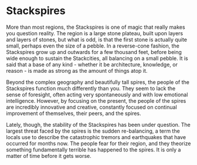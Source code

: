 # Stackspires
More than most regions, the Stackspires is one of magic that really makes you question reality. The region is a large stone plateau, built upon layers and layers of stones, but what is odd, is that the first stone is actually quite small, perhaps even the size of a pebble. In a reverse-cone fashion, the Stackspires grow up and outwards for a few thousand feet, before being wide enough to sustain the Stackcities, all balancing on a small pebble. It is said that a base of any kind - whether it be architecture, knowledge, or reason - is made as strong as the amount of things atop it.

Beyond the complex geography and beautifully tall spires, the people of the Stackspires function much differently than you. They seem to lack the sense of foresight, often acting very spontaneously and with low emotional intelligence. However, by focusing on the present, the people of the spires are incredibly innovative and creative, constantly focused on continual improvement of themselves, their peers, and the spires.

Lately, though, the stability of the Stackspires has been under question. The largest threat faced by the spires is the sudden re-balancing, a term the locals use to describe the catastrophic tremors and earthquakes that have occurred for months now. The people fear for their region, and they theorize something fundamentally terrible has happened to the spires. It is only a matter of time before it gets worse.